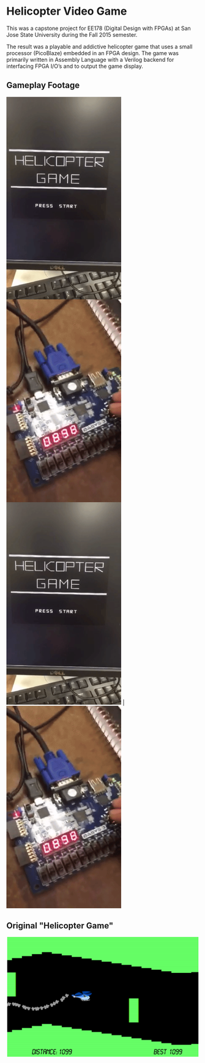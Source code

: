 # Helicopter Video Game
This was a capstone project for EE178 (Digital Design with FPGAs) at San Jose State University during the Fall 2015 semester.

The result was a playable and addictive helicopter game that uses a small processor (PicoBlaze) embedded in an FPGA design. The game was primarily written in Assembly Language with a Verilog backend for interfacing FPGA I/O’s and to output the game display.




## Gameplay Footage

<img style="float: left; margin-right: 20%;" src="https://raw.githubusercontent.com/adnandzebic/fpga_video_game/master/hc3.gif" alt="Helicopter Game" title="Helicopter Game" width="300">
<img style="float: left; margin-right: 20%;" src="https://raw.githubusercontent.com/adnandzebic/fpga_video_game/master/hc2.gif" alt="Helicopter Game" title="Helicopter Game" width="300">


<img src="https://raw.githubusercontent.com/adnandzebic/fpga_video_game/master/hc3.gif" alt="Helicopter Game" title="Helicopter Game" width="300"> | <img src="https://raw.githubusercontent.com/adnandzebic/fpga_video_game/master/hc2.gif" alt="Helicopter Game" title="Helicopter Game" width="300">


## Original "Helicopter Game"
<p align="center" >
<img src="https://raw.githubusercontent.com/adnandzebic/fpga_video_game/master/classic.png" alt="Classic Helicopter Game" title="Classic Helicopter Game" width="500">
</p>
